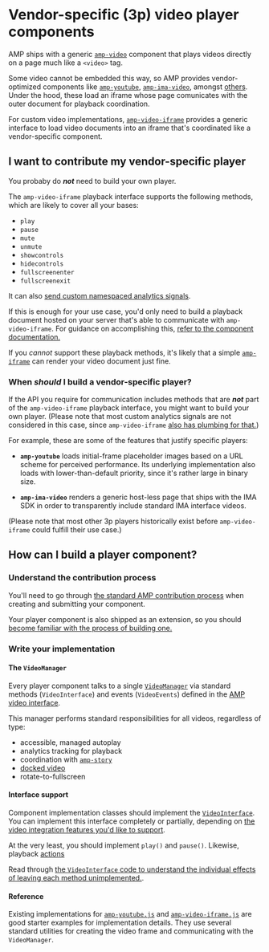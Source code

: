 # Vendor-specific (3p) video player components

AMP ships with a generic [`amp-video`](https://go.amp.dev/c/amp-video) component that plays videos directly on a page much like a `<video>` tag.

Some video cannot be embedded this way, so AMP provides vendor-optimized components like [`amp-youtube`](https://go.amp.dev/c/amp-youtube),
[`amp-ima-video`](https://go.amp.dev/c/amp-ima-video), amongst [others](./amp-video-interface.md).
Under the hood, these load an iframe whose page comunicates with the outer document for playback coordination.

For custom video implementations, [`amp-video-iframe`](https://go.amp.dev/c/amp-video-iframe) provides a generic interface to load video documents into an iframe that's coordinated
like a vendor-specific component.

## I want to contribute my vendor-specific player

You probaby do **_not_** need to build your own player.

The `amp-video-iframe` playback interface supports the following methods, which are likely to cover all your bases:

- `play`
- `pause`
- `mute`
- `unmute`
- `showcontrols`
- `hidecontrols`
- `fullscreenenter`
- `fullscreenexit`

It can also [send custom namespaced analytics signals](<https://amp.dev/documentation/components/amp-video-iframe/#postanalyticsevent(eventtype[,-vars])>).

If this is enough for your use case, you'd only need to build a playback document hosted on your server that's able to communicate with `amp-video-iframe`.
For guidance on accomplishing this, [refer to the component documentation.](https://go.amp.dev/c/amp-video-iframe)

If you _cannot_ support these playback methods, it's likely that a simple [`amp-iframe`](https://go.amp.dev/c/amp-iframe)
can render your video document just fine.

### When _should_ I build a vendor-specific player?

If the API you require for communication includes methods that are **_not_** part of the `amp-video-iframe` playback interface,
you might want to build your own player. (Please note that most custom analytics signals are not considered in this case,
since `amp-video-iframe` [also has plumbing for that.](<https://amp.dev/documentation/components/amp-video-iframe/#postanalyticsevent(eventtype[,-vars])>))

For example, these are some of the features that justify specific players:

- **`amp-youtube`** loads initial-frame placeholder images based on a URL scheme for perceived performance.
  Its underlying implementation also loads with lower-than-default priority, since it's rather large in binary size.

- **`amp-ima-video`** renders a generic host-less page that ships with the IMA SDK in order to transparently include
  standard IMA interface videos.

(Please note that most other 3p players historically exist before `amp-video-iframe` could fulfill their use case.)

## How can I build a player component?

### Understand the contribution process

You'll need to go through [the standard AMP contribution process](../CONTRIBUTING.md) when creating and submitting
your component.

Your player component is also shipped as an extension, so you should [become familiar with the process of building one.](https://github.com/ampproject/amphtml/blob/master/contributing/building-an-amp-extension.md)

### Write your implementation

#### The `VideoManager`

Every player component talks to a single [`VideoManager`](../src/service/video-manager-impl.js) via standard methods (`VideoInterface`) and events (`VideoEvents`) defined in the [AMP video interface](../video-interface.js).

This manager performs standard responsibilities for all videos, regardless of type:

- accessible, managed autoplay
- analytics tracking for playback
- coordination with [`amp-story`](https://go.amp.dev/c/amp-youtube)
- [docked video](https://go.amp.dev/c/amp-video-docking/)
- rotate-to-fullscreen

#### Interface support

Component implementation classes should implement the [`VideoInterface`](../src/video-interface.js).
You can implement this interface completely or partially, depending on [the video integration features you'd like to support](./amp-video-interface.js).

At the very least, you should implement `play()` and `pause()`. Likewise, playback
[actions](https://amp.dev/documentation/guides-and-tutorials/learn/amp-actions-and-events/)

Read through [the `VideoInterface` code to understand the individual effects of leaving each method unimplemented.](../src/video-interface.js).

#### Reference

Existing implementations for [`amp-youtube.js`](../extensions/amp-youtube/0.1/amp-youtube.js) and [`amp-video-iframe.js`](../extensions/amp-youtube/0.1/amp-video-iframe.js) are good starter examples for implementation details. They use several standard utilities for creating the video frame and communicating with the `VideoManager`.
